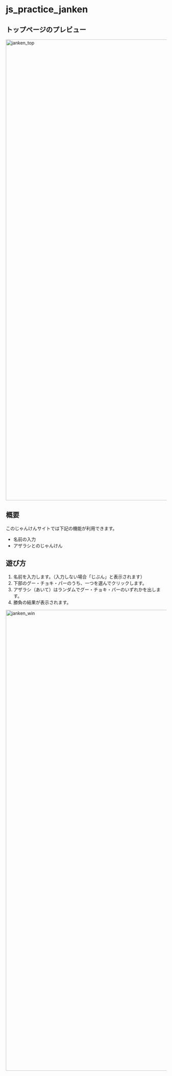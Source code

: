 # js_practice_janken

## トップページのプレビュー
<img width="1440" alt="janken_top" src="https://user-images.githubusercontent.com/53562262/74540452-264b4a80-4f83-11ea-89e4-4569ce0429a2.png">

## 概要
このじゃんけんサイトでは下記の機能が利用できます。  
- 名前の入力  
- アザラシとのじゃんけん  

## 遊び方
1. 名前を入力します。（入力しない場合「じぶん」と表示されます）  
2. 下部のグー・チョキ・パーのうち、一つを選んでクリックします。  
3. アザラシ（あいて）はランダムでグー・チョキ・パーのいずれかを出します。
4. 勝負の結果が表示されます。

<img width="1440" alt="janken_win" src="https://user-images.githubusercontent.com/53562262/74542851-bab7ac00-4f87-11ea-994d-2045b80d1ab4.png">
